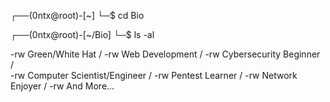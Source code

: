 ┌──(0ntx@root)-[~]
└─$ cd Bio

┌──(0ntx@root)-[~/Bio]
└─$ ls -al

-rw Green/White Hat /
-rw Web Development /
-rw Cybersecurity Beginner /  
-rw Computer Scientist/Engineer /
-rw Pentest Learner /
-rw Network Enjoyer /
-rw And More...

